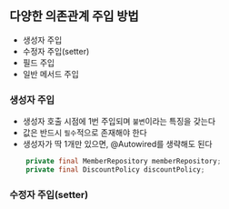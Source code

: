 ## 다양한 의존관계 주입 방법
- 생성자 주입
- 수정자 주입(setter)
- 필드 주입
- 일반 메서드 주입

### 생성자 주입
- 생성자 호출 시점에 1번 주입되며 `불변`이라는 특징을 갖는다
- 값은 반드시 `필수`적으로 존재해야 한다
- 생성자가 딱 1개만 있으면, @Autowired를 생략해도 된다
```java
    private final MemberRepository memberRepository;
    private final DiscountPolicy discountPolicy;
```


### 수정자 주입(setter)
